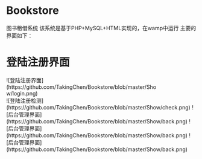 # Bookstore
图书租借系统
该系统是基于PHP+MySQL+HTML实现的，在wamp中运行
主要的界面如下：</br>
<h1>登陆注册界面</h1>
<div style="width:80%">
![登陆注册界面](https://github.com/TakingChen/Bookstore/blob/master/Show/login.png)
</div>
![登陆注册检测](https://github.com/TakingChen/Bookstore/blob/master/Show/check.png)
![后台管理界面](https://github.com/TakingChen/Bookstore/blob/master/Show/back.png)
![后台管理界面](https://github.com/TakingChen/Bookstore/blob/master/Show/back.png)
![后台管理界面](https://github.com/TakingChen/Bookstore/blob/master/Show/back.png)

